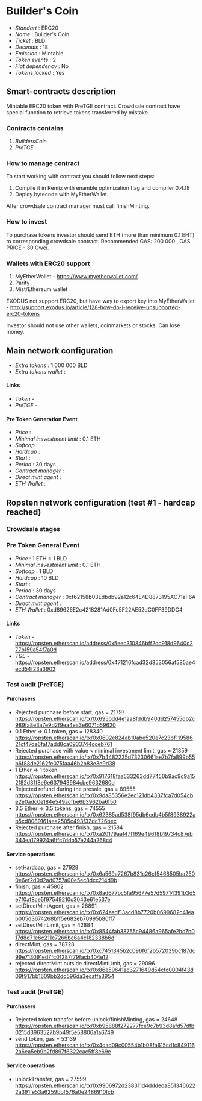 # Builder's Coin

* _Standart_        : ERC20
* _Name_            : Builder's Coin
* _Ticket_          : BLD
* _Decimals_        : 18
* _Emission_        : Mintable
* _Token events_    : 2
* _Fiat dependency_ : No
* _Tokens locked_   : Yes


## Smart-contracts description
Mintable ERC20 token with PreTGE contract. 
Crowdsale contract have special function to retrieve tokens transferred by mistake.

### Contracts contains
1. _BuildersCoin_ 
2. _PreTGE_

### How to manage contract
To start working with contract you should follow next steps:
1. Compile it in Remix with enamble optimization flag and compiler 0.4.18
2. Deploy bytecode with MyEtherWallet. 

After crowdsale contract manager must call finishMinting. 

### How to invest
To purchase tokens investor should send ETH (more than minimum 0.1 EHT) to corresponding crowdsale contract.
Recommended GAS: 200 000 , GAS PRICE - 30 Gwei.

### Wallets with ERC20 support
1. MyEtherWallet - https://www.myetherwallet.com/
2. Parity 
3. Mist/Ethereum wallet

EXODUS not support ERC20, but have way to export key into MyEtherWallet - http://support.exodus.io/article/128-how-do-i-receive-unsupported-erc20-tokens

Investor should not use other wallets, coinmarkets or stocks. Can lose money.

## Main network configuration

* _Extra tokens_               : 1 000 000 BLD 
* _Extra tokens wallet_        : 

#### Links
* _Token_ - 
* _PreTGE_ - 

#### Pre Token Generation Event
* _Price_                      : 
* _Minimal insvestment limit_  : 0.1 ETH
* _Softcap_                    : 
* _Hardcap_                    :
* _Start_                      : 
* _Period_                     : 30 days
* _Contract manager_           : 
* _Direct mint agent_          : 
* _ETH Wallet_                 : 

## Ropsten network configuration (test #1 - hardcap reached)

### Crowdsale stages

### Pre Token General Event
* _Price_                      : 1 ETH = 1 BLD
* _Minimal insvestment limit_  : 0.1 ETH
* _Softcap_                    : 1 BLD
* _Hardcap_                    : 10 BLD
* _Start_                      : 
* _Period_                     : 30 days
* _Contract manager_           : 0xf62158b03Edbdb92a12c64E4D8873195AC71aF6A
* _Direct mint agent_          : 
* _ETH Wallet_                 : 0xd89626E2c4218281Ad0Fc5F22AE52dC0FF39DDC4

#### Links
* _Token_  - https://ropsten.etherscan.io/address/0x5eec310846bff2dc918d9640c277b159a54f7a0d
* _TGE_    - https://ropsten.etherscan.io/address/0x471216fcad32d353056af585ae4ecd54f23a3902

### Test audit (PreTGE)

#### Purchasers
* Rejected purchase before start, gas = 21797
https://ropsten.etherscan.io/tx/0x695bdd4e1aa8fddb940dd257455db2c989fa8e3a7e9d2f9ea4ea3e6071b59620
* 0.1 Ether => 0.1 token, gas = 128340
https://ropsten.etherscan.io/tx/0x0602e824ab10abe520e7c23bf11958621cf47de6faf7add8ca0933744cceb761
* Rejected purchase with value < minimal investment limit, gas = 21359
https://ropsten.etherscan.io/tx/0x7b4482235d73230661ae7b7fa899b55b6f88de2162fe075faa46b2b83e3e9d38
* 1 Ether => 1 token
https://ropsten.etherscan.io/tx/0x917618faa533263dd77450b9ac9c9a152f82d31f8e6e637943984cbe9632680d
* Rejected refund during the presale, gas = 89555
https://ropsten.etherscan.io/tx/0x9da85356e2ec121db4337fca7d054cbe2e0adc0e184e549acfbe6b3962ba6f50
* 3.5 Ether => 3.5 tokens, gas = 74555
https://ropsten.etherscan.io/tx/0x62385ad538f95db6cdb4b5f8938922ab5cd8089161aea2505c493f32dc726bec
* Rejected purchase after finish, gas = 21584
https://ropsten.etherscan.io/tx/0xa20179aaf47f169e49618b19734c87eb344ea179924a6ffc7ddb57e244a268c4

#### Service operations
* setHardcap, gas = 27928
https://ropsten.etherscan.io/tx/0x6a569a7267b831c26cf5468505ba2500e6ef2d0d2ad0757a00e5ec8dcc214d9b
* finish, gas = 45802
https://ropsten.etherscan.io/tx/0x8ad677bc5fa95677e57d59714391b3d5e7f0af8ce5f97549210c3043e61e537e
* setDirectMintAgent, gas = 28891
https://ropsten.etherscan.io/tx/0x624aadf13acd8b7720b0699682c41eab005d3674268bff5e682eb70995b80ff7
* setDirectMinLimit, gas = 42884
https://ropsten.etherscan.io/tx/0x8544fab38755c94486a965afe2bc7b017d8d71e6c211e7266be6a4c182338b6d
* directMint, gas = 78728
https://ropsten.etherscan.io/tx/0xc7451345b2c096f6f2b572039bc187dc99e713091ed7fc01287f79facb404e12
* rejected directMint outside directMintLimit, gas = 29096
https://ropsten.etherscan.io/tx/0x86e59641ac3271649d54cfc0004f43d09f917bb1609bb2dd596da3ecaffa3954

### Test audit (PreTGE)

#### Purchasers
* Rejected token transfer before unlock/finishMinting, gas = 24648
https://ropsten.etherscan.io/tx/0xb95888f272277fce9c7b93d8afd57dfb0215d3963527b9b49f5e58806a1a6749
* send token, gas = 53139
https://ropsten.etherscan.io/tx/0x4dad09c00554b1b08fa615cd1c8491162a6ea5eb9b2fd897f6322cac5ff8e69e

#### Service operations
* unlockTransfer, gas = 27599
https://ropsten.etherscan.io/tx/0x9906972d238311d4dddeda8513466222a391fe53a6259bbf576a0e2486910fcb
